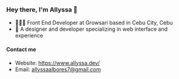 ### Hey there, I'm Allyssa 👋

- 👩🏻‍💻 Front End Developer at Growsari based in Cebu City, Cebu
- 🌈 A designer and developer specializing in web interface and experience


#### Contact me

- Website: https://www.allyssa.dev/
- Email: allyssaalbores7@gmail.com
